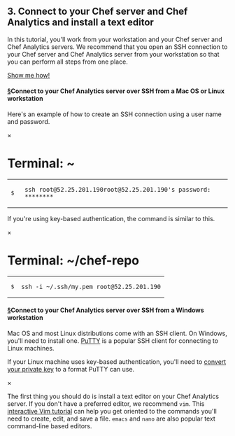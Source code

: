 ## 3. Connect to your Chef server and Chef Analytics and install a text editor

In this tutorial, you'll work from your workstation and your Chef server and Chef Analytics servers. We recommend that you open an SSH connection to your Chef server and Chef Analytics server from your workstation so that you can perform all steps from one place.

<a class="help-button radius" href="#" data-reveal-id="connect-ssh-help-modal">Show me how!</a>

<div id="connect-ssh-help-modal" class="reveal-modal" data-reveal aria-labelledby="modalTitle" aria-hidden="true" role="dialog">
<h4><a class="section-link" name="connectfromamacosorlinuxworkstation" href="#connectfromamacosorlinuxworkstation">&#167;</a>Connect to your Chef Analytics server over SSH from a Mac OS or Linux workstation</h4>

<p>Here&#39;s an example of how to create an SSH connection using a user name and password.</p>
<div class="window ">
            <nav class="control-window">
              <div class="close">&times;</div>
              <div class="minimize"></div>
              <div class="deactivate"></div>
            </nav>
            <h1 class="titleInside">Terminal: ~</h1>
            <div class="container"><div class="terminal"><table><tr><td class='gutter'><pre class='line-numbers'><span class='line-number'>$</span><span class='line-number'>&nbsp;</span></pre></td><td class='code'><pre><code><span class='line command'>ssh root@52.25.201.190</span><span class='line output'>root@52.25.201.190's password: ********</span></code></pre></td></tr></table></div></div>
          </div>
<p>If you&#39;re using key-based authentication, the command is similar to this.</p>
<div class="window ">
            <nav class="control-window">
              <div class="close">&times;</div>
              <div class="minimize"></div>
              <div class="deactivate"></div>
            </nav>
            <h1 class="titleInside">Terminal: ~/chef-repo</h1>
            <div class="container"><div class="terminal"><table><tr><td class='gutter'><pre class='line-numbers'><span class='line-number'>$</span></pre></td><td class='code'><pre><code><span class='line command'>ssh -i ~/.ssh/my.pem root@52.25.201.190</span></code></pre></td></tr></table></div></div>
          </div>
<h4><a class="section-link" name="connectfromawindowsworkstation" href="#connectfromawindowsworkstation">&#167;</a>Connect to your Chef Analytics server over SSH from a Windows workstation</h4>

<p>Mac OS and most Linux distributions come with an SSH client. On Windows, you&#39;ll need to install one. <a href="http://www.putty.org">PuTTY</a> is a popular SSH client for connecting to Linux machines.</p>

<p>If your Linux machine uses key-based authentication, you&#39;ll need to <a href="http://the.earth.li/~sgtatham/putty/0.64/htmldoc/Chapter8.html#pubkey">convert your private key</a> to a format PuTTY can use.</p>
  <a class="close-reveal-modal" aria-label="Close">&#215;</a>
</div>

The first thing you should do is install a text editor on your Chef Analytics server. If you don't have a preferred editor, we recommend `vim`. This [interactive Vim tutorial](http://www.openvim.com/tutorial.html) can help you get oriented to the commands you'll need to create, edit, and save a file. `emacs` and `nano` are also popular text command-line based editors.
